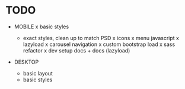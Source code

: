 # TODO

  * MOBILE
    x basic styles
    * exact styles, clean up to match PSD
    x icons
    x menu javascript
    x lazyload
    x carousel navigation
    x custom bootstrap load
    x sass refactor
    x dev setup docs + docs (lazyload)

  * DESKTOP
    * basic layout
    * basic styles
